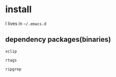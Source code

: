 # install

I lives in `~/.emacs.d`

## dependency packages(binaries)

```
xclip

rtags

ripgrep

```



